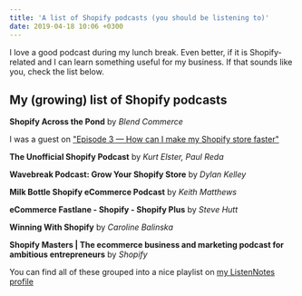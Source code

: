 ```yaml
---
title: 'A list of Shopify podcasts (you should be listening to)'
date: 2019-04-18 10:06 +0300
---
```


I love a good podcast during my lunch break. Even better, if it is Shopify-related and I can learn something useful for my business. If that sounds like you, check the list below.

## My (growing) list of Shopify podcasts
**Shopify Across the Pond**
by *Blend Commerce*

I was a guest on ["Episode 3 — How can I make my Shopify store faster"](https://www.listennotes.com/podcasts/shopify-across-the/how-can-i-make-my-shopify-s8FHIudQEvz/)

**The Unofficial Shopify Podcast**
by *Kurt Elster, Paul Reda*

**Wavebreak Podcast: Grow Your Shopify Store**
by *Dylan Kelley*

**Milk Bottle Shopify eCommerce Podcast**
by *Keith Matthews*

**eCommerce Fastlane - Shopify - Shopify Plus**
by *Steve Hutt*

**Winning With Shopify**
by *Caroline Balinska*

**Shopify Masters | The ecommerce business and marketing podcast for ambitious entrepreneurs**
by *Shopify*

You can find all of these grouped into a nice playlist on [my ListenNotes profile](https://lnns.co/rT7zBAt1JIP) 
